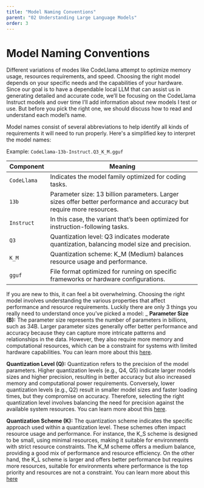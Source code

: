 ```yaml
---
title: "Model Naming Conventions"
parent: "02 Understanding Large Language Models"
order: 3
---
```

# Model Naming Conventions

Different variations of modes like CodeLlama attempt to optimize memory usage, resources requirements, and speed. Choosing the right model depends on your specific needs and the capabilities of your hardware. Since our goal is to have a dependable local LLM that can assist us in generating detailed and accurate code, we’ll be focusing on the CodeLlama Instruct models and over time I’ll add information about new models I test or use. But before you pick the right one, we should discuss how to read and understand each model’s name. 

Model names consist of several abbreviations to help identify all kinds of requirements it will need to run properly. Here's a simplified key to interpret the model names:

Example: `CodeLlama-13b-Instruct.Q3_K_M.gguf`

| **Component** | **Meaning**                                                                                                           |
| ------------- | --------------------------------------------------------------------------------------------------------------------- |
| `CodeLlama`   | Indicates the model family optimized for coding tasks.                                                                |
| `13b`         | Parameter size: 13 billion parameters. Larger sizes offer better performance and accuracy but require more resources. |
| `Instruct`    | In this case, the variant that’s been optimized for instruction-following tasks.                                      |
| `Q3`          | Quantization level: Q3 indicates moderate quantization, balancing model size and precision.                           |
| `K_M`         | Quantization scheme: K\_M (Medium) balances resource usage and performance.                                           |
| `gguf`        | File format optimized for running on specific frameworks or hardware configurations.                                  |


If you are new to this, it can feel a bit overwhelming. Choosing the right model involves understanding the various properties that affect performance and resource requirements. Luckily there are only 3 things you really need to understand once you’ve picked a model:
_ **Parameter Size (B):** The parameter size represents the number of parameters in billions, such as 34B. Larger parameter sizes generally offer better performance and accuracy because they can capture more intricate patterns and relationships in the data. However, they also require more memory and computational resources, which can be a constraint for systems with limited hardware capabilities. You can learn more about this [here][1].

**Quantization Level (Q):** Quantization refers to the precision of the model parameters. Higher quantization levels (e.g., Q4, Q5) indicate larger models sizes and higher precision, resulting in better accuracy but also increased memory and computational power requirements. Conversely, lower quantization levels (e.g., Q2) result in smaller model sizes and faster loading times, but they compromise on accuracy. Therefore, selecting the right quantization level involves balancing the need for precision against the available system resources. You can learn more about this [here][2].

**Quantization Scheme (K):** The quantization scheme indicates the specific approach used within a quantization level. These schemes often impact resource usage and performance. For instance, the K\_S scheme is designed to be small, using minimal resources, making it suitable for environments with strict resource constraints. The K\_M scheme offers a medium balance, providing a good mix of performance and resource efficiency. On the other hand, the K\_L scheme is larger and offers better performance but requires more resources, suitable for environments where performance is the top priority and resources are not a constraint. You can learn more about this [here][3] 

[1]:	02_04_Parameter_size_for_llms.md
[2]:	02_05_quantization_for_llms.md
[3]:	02_06_quantization_schemes_for_llms.md
